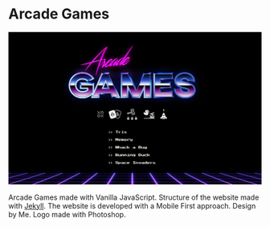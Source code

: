 # Arcade Games

![screen](screen.png)

Arcade Games made with Vanilla JavaScript. Structure of the website made with [Jekyll](https://jekyllrb.com/). The website is developed with a Mobile First approach. Design by Me. Logo made with Photoshop.
